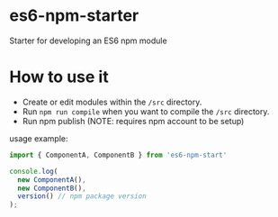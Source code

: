 # es6-npm-starter
Starter for developing an ES6 npm module

# How to use it

* Create or edit modules within the `/src` directory.
* Run `npm run compile` when you want to compile the `/src` directory.
* Run npm publish (NOTE: requires npm account to be setup)

usage example:
```js
import { ComponentA, ComponentB } from 'es6-npm-start'

console.log(
  new ComponentA(),
  new ComponentB(),
  version() // npm package version
);
```
